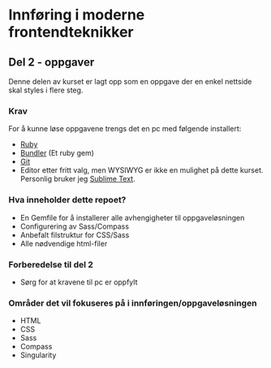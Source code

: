 # Innføring i moderne frontendteknikker

## Del 2 - oppgaver

Denne delen av kurset er lagt opp som en oppgave der en enkel nettside skal styles i flere steg.

### Krav

For å kunne løse oppgavene trengs det en pc med følgende installert:

- [Ruby](https://www.ruby-lang.org/en/)
- [Bundler](http://bundler.io/) (Et ruby gem)
- [Git](http://git-scm.com/)
- Editor etter fritt valg, men WYSIWYG er ikke en mulighet på dette kurset. Personlig bruker jeg [Sublime Text](http://www.sublimetext.com/).

### Hva inneholder dette repoet?

- En Gemfile for å installerer alle avhengigheter til oppgaveløsningen
- Configurering av Sass/Compass
- Anbefalt filstruktur for CSS/Sass
- Alle nødvendige html-filer

### Forberedelse til del 2

- Sørg for at kravene til pc er oppfylt

### Områder det vil fokuseres på i innføringen/oppgaveløsningen

- HTML
- CSS
- Sass
- Compass
- Singularity
